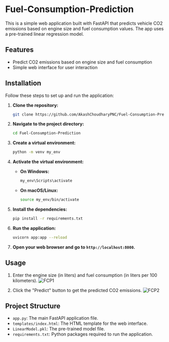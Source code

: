 # Fuel-Consumption-Prediction

This is a simple web application built with FastAPI that predicts vehicle CO2 emissions based on engine size and fuel consumption values. The app uses a pre-trained linear regression model.

## Features

- Predict CO2 emissions based on engine size and fuel consumption
- Simple web interface for user interaction

## Installation

Follow these steps to set up and run the application:

1. **Clone the repository:**
    ```bash
    git clone https://github.com/AkashChoudharyPNC/Fuel-Consumption-Prediction.git
    ```

2. **Navigate to the project directory:**
    ```bash
    cd Fuel-Consumption-Prediction
    ```

3. **Create a virtual environment:**
    ```bash
    python -m venv my_env
    ```

4. **Activate the virtual environment:**
    - **On Windows:**
        ```bash
        my_env\Scripts\activate
        ```
    - **On macOS/Linux:**
        ```bash
        source my_env/bin/activate
        ```

5. **Install the dependencies:**
    ```bash
    pip install -r requirements.txt
    ```

6. **Run the application:**
    ```bash
    uvicorn app:app --reload
    ```

7. **Open your web browser and go to `http://localhost:8000`.**

## Usage

1. Enter the engine size (in liters) and fuel consumption (in liters per 100 kilometers).
![FCP1](https://github.com/AkashChoudharyPNC/Fuel-Consumption-Prediction/assets/110199875/0b924613-75c9-4202-bd4b-f6e5aaeab406)

2. Click the "Predict" button to get the predicted CO2 emissions.
![FCP2](https://github.com/AkashChoudharyPNC/Fuel-Consumption-Prediction/assets/110199875/e95b81bf-579a-4466-8141-314a14230e8e)

## Project Structure

- `app.py`: The main FastAPI application file.
- `templates/index.html`: The HTML template for the web interface.
- `LinearModel.pkl`: The pre-trained model file.
- `requirements.txt`: Python packages required to run the application.
